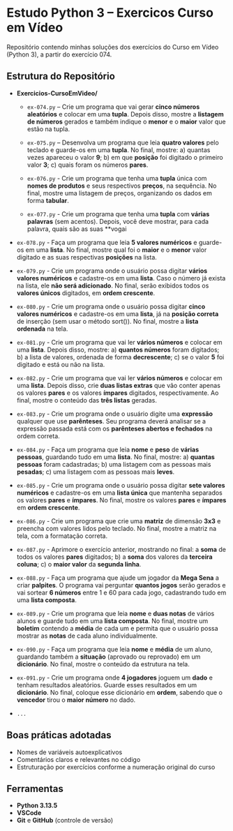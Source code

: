 # Estudo Python 3 – Exercicos Curso em Vídeo

Repositório contendo minhas soluções dos exercícios do Curso em Vídeo (Python 3), a partir do exercício 074.

## Estrutura do Repositório

- **Exercicios-CursoEmVideo/**
  - `ex-074.py` – Crie um programa que vai gerar **cinco números aleatórios** e colocar em uma **tupla**. Depois disso, mostre a **listagem de números** gerados e também indique o **menor** e o **maior** valor que estão na tupla.

  - `ex-075.py` – Desenvolva um programa que leia **quatro valores** pelo teclado e guarde-os em uma **tupla**. No final, mostre: a) quantas vezes apareceu o valor **9**; b) em que **posição** foi digitado o primeiro valor **3**; c) quais foram os números **pares**.

  - `ex-076.py` - Crie um programa que tenha uma **tupla** única com **nomes de produtos** e seus respectivos **preços**, na sequência. No final, mostre uma listagem de preços, organizando os dados em forma **tabular**.

  - `ex-077.py` - Crie um programa que tenha uma **tupla** com **várias palavras** (sem acentos). Depois, você deve mostrar, para cada palavra, quais são as suas **vogai

 - `ex-078.py` -  Faça um programa que leia **5 valores numéricos** e guarde-os em uma **lista**. No final, mostre qual foi o **maior** e o **menor** valor digitado e as suas respectivas **posições** na lista.

- `ex-079.py` -  Crie um programa onde o usuário possa digitar **vários valores numéricos** e cadastre-os em uma **lista**. Caso o número já exista na lista, ele **não será adicionado**. No final, serão exibidos todos os **valores únicos** digitados, em **ordem crescente**.

- `ex-080.py` - Crie um programa onde o usuário possa digitar **cinco valores numéricos** e cadastre-os em uma **lista**, já na **posição correta** de inserção (sem usar o método sort()). No final, mostre a **lista ordenada** na tela. 

- `ex-081.py` - Crie um programa que vai ler **vários números** e colocar em uma **lista**. Depois disso, mostre: a) **quantos números** foram digitados; b) a lista de valores, ordenada de forma **decrescente**; c) se o valor **5** foi digitado e está ou não na lista.

- `ex-082.py` - Crie um programa que vai ler **vários números** e colocar em uma **lista**. Depois disso, crie **duas listas extras** que vão conter apenas os valores **pares** e os valores **ímpares** digitados, respectivamente. Ao final, mostre o conteúdo das **três listas** geradas.

- `ex-083.py` - Crie um programa onde o usuário digite uma **expressão** qualquer que use **parênteses**. Seu programa deverá analisar se a expressão passada está com os **parênteses abertos e fechados** na ordem correta.

- `ex-084.py` - Faça um programa que leia **nome** e **peso** de **várias pessoas**, guardando tudo em uma **lista**. No final, mostre: a) **quantas pessoas** foram cadastradas; b) uma listagem com as pessoas mais **pesadas**; c) uma listagem com as pessoas mais **leves**.

- `ex-085.py` - Crie um programa onde o usuário possa digitar **sete valores numéricos** e cadastre-os em uma **lista única** que mantenha separados os valores **pares** e **ímpares**. No final, mostre os valores **pares** e **ímpares** em **ordem crescente**.

- `ex-086.py` - Crie um programa que crie uma **matriz** de dimensão **3x3** e preencha com valores lidos pelo teclado. No final, mostre a matriz na tela, com a formatação correta.

- `ex-087.py` - Aprimore o exercício anterior, mostrando no final:  a **soma** de todos os valores **pares** digitados; b) a **soma** dos valores da **terceira coluna**; c) o **maior valor** da **segunda linha**.

- `ex-088.py` - Faça um programa que ajude um jogador da **Mega Sena** a criar **palpites**. O programa vai perguntar **quantos jogos** serão gerados e vai sortear **6 números** entre 1 e 60 para cada jogo, cadastrando tudo em uma **lista composta**.

- `ex-089.py` - Crie um programa que leia **nome** e **duas notas** de vários alunos e guarde tudo em uma **lista composta**. No final, mostre um **boletim** contendo a **média** de cada um e permita que o usuário possa mostrar as **notas** de cada aluno individualmente.

- `ex-090.py` -  Faça um programa que leia **nome** e **média** de um aluno, guardando também a **situação** (aprovado ou reprovado) em um **dicionário**. No final, mostre o conteúdo da estrutura na tela.

- `ex-091.py` - Crie um programa onde **4 jogadores** joguem um **dado** e tenham resultados aleatórios. Guarde esses resultados em um **dicionário**. No final, coloque esse dicionário em **ordem**, sabendo que o **vencedor** tirou o **maior número** no dado.

-  `...`

## Boas práticas adotadas

- Nomes de variáveis autoexplicativos  
- Comentários claros e relevantes no código  
- Estruturação por exercícios conforme a numeração original do curso

## Ferramentas

- **Python 3.13.5**
- **VSCode**
- **Git** e  **GitHub** (controle de versão)
